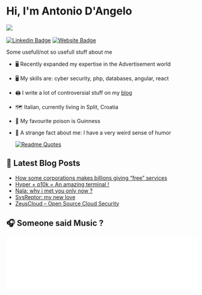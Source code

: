 # Hi, I'm Antonio D'Angelo
![](https://komarev.com/ghpvc/?username=well-it-wasnt-me)

[![Linkedin Badge](https://img.shields.io/badge/-LinkedIn-0e76a8?style=flat-square&logo=Linkedin&logoColor=white)](https://linkedin.com/in/antoniodangelo89)
[![Website Badge](https://img.shields.io/badge/Website-3b5998?style=flat-square&logo=google-chrome&logoColor=white)](https://blindlystupid.com/)

Some usefull/not so usefull stuff about me

* 🖥️ Recently expanded my expertise in the Advertisement world
* 🖥️ My skills are: cyber security, php, databases, angular, react
* 🖨️ I write a lot of controversial stuff on my [blog](https://blindlystupid.com)
* 🗺️ Italian, currently living in Split, Croatia
* 🍺 ️My favourite poison is Guinness
* 🤯 A strange fact about me: I have a very weird sense of humor


  [![Readme Quotes](https://quotes-github-readme.vercel.app/api?type=horizontal&theme=dark&quote=The+trouble+with+programmers+is+that;you+never+know+what+they+are+doing;until+it's+to+late&author=Seymour+Cray)](https://github.com/piyushsuthar/github-readme-quotes)
  
## 🚀 Latest Blog Posts

<!-- BLOG-POST-LIST:START -->
- [How some corporations makes billions giving “free” services](https://blindlystupid.com/2023/12/06/how-some-corporations-makes-billions-giving-free-services/)
- [Hyper + p10k = An amazing terminal !](https://blindlystupid.com/2023/12/06/hyper-p10k-an-amazing-terminal/)
- [Nala: why i met you only now ?](https://blindlystupid.com/2023/12/05/nala-why-i-met-you-only-now/)
- [SysReptor: my new love](https://blindlystupid.com/2023/12/03/sysreptor-my-new-love/)
- [ZeusCloud – Open Source Cloud Security](https://blindlystupid.com/2023/12/02/zeuscloud-open-source-cloud-security/)
<!-- BLOG-POST-LIST:END -->

## 🎧 Someone said Music ?

[![Spotify](spotify.svg)](https://open.spotify.com/intl-it/album/1pMUWPUZbXp98G101bvEYb)



